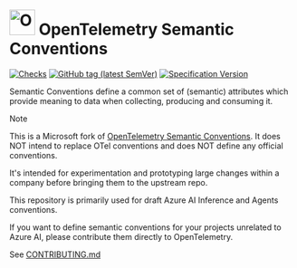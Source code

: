 # <img src="https://opentelemetry.io/img/logos/opentelemetry-logo-nav.png" alt="OpenTelemetry Icon" width="45" height=""> OpenTelemetry Semantic Conventions

[![Checks](https://github.com/open-telemetry/semantic-conventions/workflows/Checks/badge.svg?branch=main)](https://github.com/open-telemetry/semantic-conventions/actions?query=workflow%3A%22Checks%22+branch%3Amain)
[![GitHub tag (latest SemVer)](https://img.shields.io/github/tag/open-telemetry/semantic-conventions.svg?logo=opentelemetry&&color=f5a800&label=Latest%20release)](https://github.com/open-telemetry/semantic-conventions/releases/latest)
[![Specification Version](https://img.shields.io/badge/OTel_specification_version-v1.43.0-blue?logo=opentelemetry&color=f5a800)](https://github.com/open-telemetry/opentelemetry-specification/releases/tag/v1.43.0)

Semantic Conventions define a common set of (semantic) attributes which
provide meaning to data when collecting, producing and consuming it.

> [!NOTE]
>
> This is a Microsoft fork of [OpenTelemetry Semantic Conventions](https://github.com/open-telemetry/semantic-conventions).
> It does NOT intend to replace OTel conventions and does NOT define any official
> conventions.
>
> It's intended for experimentation and prototyping large changes within a company
> before bringing them to the upstream repo.
>
> This repository is primarily used for draft Azure AI Inference and Agents conventions.
>
> If you want to define semantic conventions for your projects unrelated to Azure AI,
> please contribute them directly to OpenTelemetry.

See [CONTRIBUTING.md](https://github.com/open-telemetry/semantic-conventions/blob/main/CONTRIBUTING.md)
